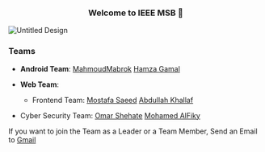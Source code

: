 <h3 align="center">Welcome to IEEE MSB 👋</h3>

![Untitled Design](https://user-images.githubusercontent.com/42917814/209821184-262adf8e-8f39-467f-a23e-311beb0e31c5.png)


<h3 align="left">Teams </h3>

- <strong>Android Team</strong>: [MahmoudMabrok](https://www.github.com/MahmoudMabrok) [Hamza Gamal](https://github.com/hamza94max)

- <strong>Web Team</strong>:
  - Frontend Team:  [Mostafa Saeed](https://github.com/mostafa-hashhash) [Abdullah Khallaf](https://github.com/Abdullah-khallaf) <br>
- Cyber Security Team: [Omar Shehate](https://github.com/OmarShehata11) [Mohamed AlFiky](https://github.com/orgs/IEEE-MSB-CS/people/mohamedyousri78)


If you want to join the Team as a Leader or a Team Member, Send an Email to <a href="">Gmail</a>
